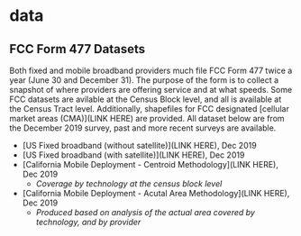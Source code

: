 # data
## FCC Form 477 Datasets
Both fixed and mobile broadband providers much file FCC Form 477 twice a year (June 30 and December 31). The purpose of the form is to collect a snapshot of where providers are offering service and at what speeds. Some FCC datasets are avilable at the Census Block level, and all is available at the Census Tract level. Additionally, shapefiles for FCC designated [cellular market areas (CMA)](LINK HERE) are provided. All dataset below are from the December 2019 survey, past and more recent surveys are available.
* [US Fixed broadband (without satellite)](LINK HERE), Dec 2019
* [US Fixed broadband (with satellite)](LINK HERE), Dec 2019
* [California Mobile Deployment - Centroid Methodology](LINK HERE), Dec 2019
  * *Coverage by technology at the census block level*
* [California Mobile Deployment - Acutal Area Methodology](LINK HERE), Dec 2019
  * *Produced based on analysis of the actual area covered by technology, and by provider* 
